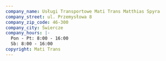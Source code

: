 ```yaml
---
company_name: Usługi Transportowe Mati Trans Matthias Spyra
company_street: ul. Przemysłowa 8
company_zip_code: 46-300
company_city: Świercze
company_hours: |-
  Pon - Pt: 8:00 - 16:00 
  Sb: 8:00 - 16:00
copyright: Mati Trans
---
```


